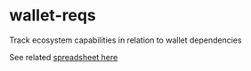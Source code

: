 # wallet-reqs
Track ecosystem capabilities in relation to wallet dependencies

See related [spreadsheet here](https://docs.google.com/spreadsheets/d/1ZcHDDUTj5FtY92Ns-E8jw5YSHn7vLRJj0Iyo4yUKpEQ/edit?usp=sharing)

